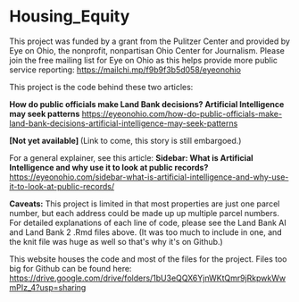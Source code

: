 # Housing_Equity
This project was funded by a grant from the Pulitzer Center and provided by Eye on Ohio, the nonprofit, nonpartisan Ohio Center for Journalism. Please join the free mailing list for Eye on Ohio as this helps provide more public service reporting: https://mailchi.mp/f9b9f3b5d058/eyeonohio

This project is the code behind these two articles: 

<b>How do public officials make Land Bank decisions? Artificial Intelligence may seek patterns</b> https://eyeonohio.com/how-do-public-officials-make-land-bank-decisions-artificial-intelligence-may-seek-patterns

<b> [Not yet available] </b> (Link to come, this story is still embargoed.)


For a general explainer, see this article: <b> Sidebar: What is Artificial Intelligence and why use it to look at public records?</b> https://eyeonohio.com/sidebar-what-is-artificial-intelligence-and-why-use-it-to-look-at-public-records/

<b>Caveats:</b> This project is limited in that most properties are just one parcel number, but each address could be made up up multiple parcel numbers. For detailed explanations of each line of code, please see the Land Bank AI and Land Bank 2 .Rmd files above. (It was too much to include in one, and the knit file was huge as well so that's why it's on Github.) 

This website houses the code and most of the files for the project. Files too big for Github can be found here: https://drive.google.com/drive/folders/1bU3eQQX6YjnWKtQmr9jRkpwkWwmPIz_4?usp=sharing
